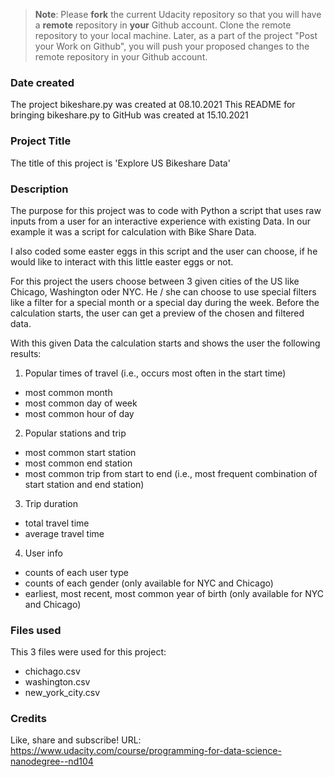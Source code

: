 >**Note**: Please **fork** the current Udacity repository so that you will have a **remote** repository in **your** Github account. Clone the remote repository to your local machine. Later, as a part of the project "Post your Work on Github", you will push your proposed changes to the remote repository in your Github account.

### Date created
The project bikeshare.py was created at 08.10.2021
This README for bringing bikeshare.py to GitHub was created at 15.10.2021

### Project Title
The title of this project is 'Explore US Bikeshare Data'

### Description
The purpose for this project was to code with Python a script that uses raw inputs from a user for an interactive experience with existing Data. 
In our example it was a script for calculation with Bike Share Data.

I also coded some easter eggs in this script and the user can choose, if he would like to interact with this little easter eggs or not.  

For this project the users choose between 3 given cities of the US like Chicago, Washington oder NYC.
He / she can choose to use special filters like a filter for a special month or a special day during the week.
Before the calculation starts, the user can get a preview of the chosen and filtered data.

With this given Data the calculation starts and shows the user the following results:
1) Popular times of travel (i.e., occurs most often in the start time)
  - most common month
  - most common day of week
  - most common hour of day


2) Popular stations and trip
  - most common start station
  - most common end station
  - most common trip from start to end (i.e., most frequent combination of start station and end station)


3) Trip duration
  - total travel time
  - average travel time


4) User info
  - counts of each user type
  - counts of each gender (only available for NYC and Chicago)
  - earliest, most recent, most common year of birth (only available for NYC and Chicago)

### Files used
This 3 files were used for this project:
  - chichago.csv
  - washington.csv
  - new_york_city.csv

### Credits
Like, share and subscribe!
URL: https://www.udacity.com/course/programming-for-data-science-nanodegree--nd104

